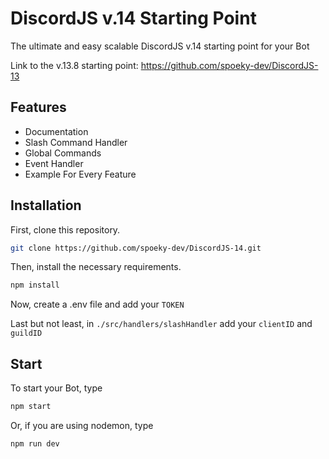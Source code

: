 # DiscordJS v.14 Starting Point

The ultimate and easy scalable DiscordJS v.14 starting point for your Bot

Link to the v.13.8 starting point: https://github.com/spoeky-dev/DiscordJS-13

## Features

- Documentation
- Slash Command Handler
- Global Commands
- Event Handler
- Example For Every Feature


## Installation

First, clone this repository.

```bash
git clone https://github.com/spoeky-dev/DiscordJS-14.git
```
Then, install the necessary requirements.
```bash
npm install
```
Now, create a .env file and add your `TOKEN`

Last but not least, in `./src/handlers/slashHandler` add your `clientID` and `guildID`

## Start

To start your Bot, type

```bash
npm start
```

Or, if you are using nodemon, type
```bash
npm run dev
```